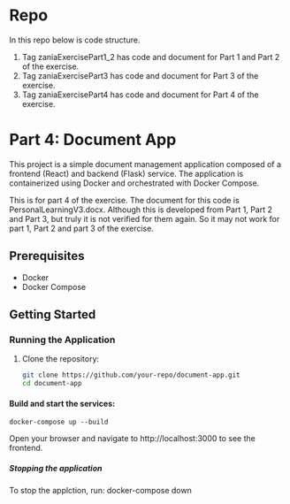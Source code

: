 # Repo
In this repo below is code structure.
1) Tag zaniaExercisePart1_2 has code and document for Part 1 and Part 2 of the exercise.
2) Tag zaniaExercisePart3 has code and document for Part 3 of the exercise.
3) Tag zaniaExercisePart4 has code and document for Part 4 of the exercise.

# Part 4: Document App
This project is a simple document management application composed of a frontend (React) and backend (Flask) service. The application is containerized using Docker and orchestrated with Docker Compose.

This is for part 4 of the exercise. The document for this code is PersonalLearningV3.docx. Although this is developed from Part 1, Part 2 and Part 3, but truly it is not verified for them again. So it may not work for part 1, Part 2 and part 3 of the exercise.

## Prerequisites

- Docker
- Docker Compose

## Getting Started

### Running the Application

1. Clone the repository:
   ```bash
   git clone https://github.com/your-repo/document-app.git
   cd document-app

#### Build and start the services:
	docker-compose up --build
Open your browser and navigate to http://localhost:3000 to see the frontend.

##### Stopping the application
To stop the applction, run:
docker-compose down

